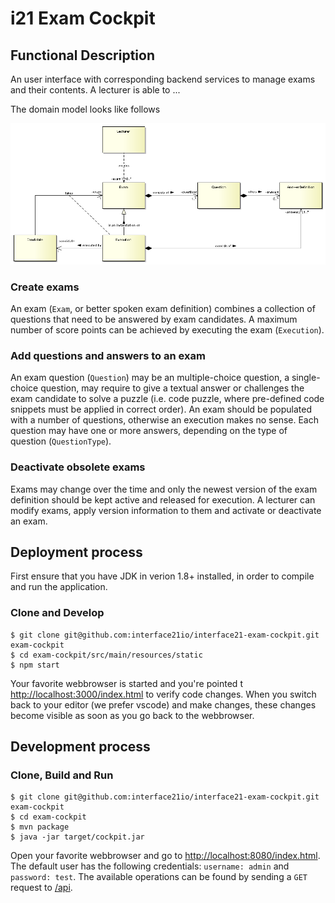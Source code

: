 # i21 Exam Cockpit

## Functional Description
An user interface with corresponding backend services to manage exams and their contents. A lecturer is able to ...

The domain model looks like follows

![Domain model][dModel]

### Create exams
An exam (`Exam`, or better spoken exam definition) combines a collection of questions that need to be answered by exam candidates. A maximum number of score points can be achieved by
executing the exam (`Execution`).

### Add questions and answers to an exam
An exam question (`Question`) may be an multiple-choice question, a single-choice question, may require to give a textual answer or challenges the
exam candidate to solve a puzzle (i.e. code puzzle, where pre-defined code snippets must be applied in correct order). An exam should be
populated with a number of questions, otherwise an execution makes no sense. Each question may have one or more answers, depending on the
type of question (`QuestionType`).

### Deactivate obsolete exams
Exams may change over the time and only the newest version of the exam definition should be kept active and released for execution. A lecturer
can modify exams, apply version information to them and activate or deactivate an exam.

## Deployment process

First ensure that you have JDK in verion 1.8+ installed, in order to compile and run the application.

### Clone and Develop

```
$ git clone git@github.com:interface21io/interface21-exam-cockpit.git exam-cockpit
$ cd exam-cockpit/src/main/resources/static
$ npm start
```

Your favorite webbrowser is started and you're pointed t [http://localhost:3000/index.html](http://localhost:3000/index.html) to verify
code changes. When you switch back to your editor (we prefer vscode) and make changes, these changes become visible as soon as you
go back to the webbrowser.

## Development process

### Clone, Build and Run

```
$ git clone git@github.com:interface21io/interface21-exam-cockpit.git exam-cockpit
$ cd exam-cockpit
$ mvn package
$ java -jar target/cockpit.jar
```

Open your favorite webbrowser and go to [http://localhost:8080/index.html](http://localhost:8080/index.html). The default user has the
following credentials: `username: admin` and `password: test`. The available operations can be found by sending a `GET` request to
[/api](http://localhost:8080/api).

[dModel]: ./src/site/img/domain_model.png